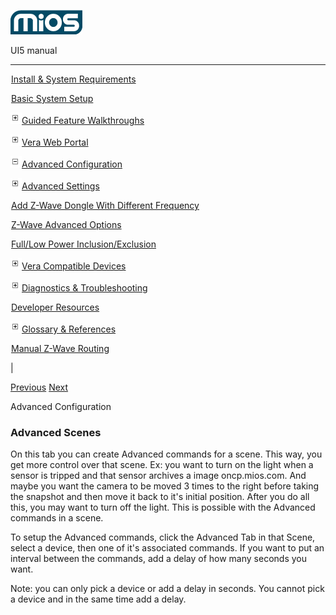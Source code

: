 ![](skins/mios/images/logo.png)

UI5 manual

  
---  
  
![](images/spacer.gif)[Install & System
Requirements](index.html#!docs5/installation_and_system_requirements_en_3Pro_all.md)

![](images/spacer.gif)[Basic System Setup ](index.html#!docs5/getting_started_en_3Pro_all.md)

![](skins/mios/images/plus.gif)[Guided Feature Walkthroughs
](features_en_3Pro_all.html)

![](skins/mios/images/plus.gif)[Vera Web Portal](index.html#!docs5/web_portal_en_3Pro_all.md)

![](skins/mios/images/minus.gif)[Advanced
Configuration](index.html#!docs5/advanced_configuration_en_3Pro_all.md)

![](skins/mios/images/plus.gif)[Advanced Settings](index.html#!docs5/advanced_settings_en_3Pro_all.md)

![](images/spacer.gif)[Add Z-Wave Dongle With Different Frequency](index.html#!docs5/changing_zwave_port_en_3Pro_all.md)

![](images/spacer.gif)[Z-Wave Advanced Options](index.html#!docs5/zwave_device_advanced_en_3Pro_all.md)

![](images/spacer.gif)[Full/Low Power Inclusion/Exclusion](index.html#!docs5/full_power_inclusion_en_3Pro_all.md)

![](skins/mios/images/plus.gif)[Vera Compatible
Devices](index.html#!docs5/supported_hardware_en_3Pro_all.md)

![](skins/mios/images/plus.gif)[Diagnostics &
Troubleshooting](index.html#!docs5/troubleshooting_en_3Pro_all.md)

![](images/spacer.gif)[Developer Resources](index.html#!docs5/developers_en_3Pro_all.md)

![](skins/mios/images/plus.gif)[Glossary &
References](index.html#!docs5/reference_en_3Pro_all.md)

![](images/spacer.gif)[Manual Z-Wave Routing](index.html#!docs5/ManualRoute_en_3Pro_all.md)

|

[Previous](index.html#!docs5/web_portal_en_3Pro_all.md)
[Next](index.html#!docs5/advanced_settings_en_3Pro_all.md)

Advanced Configuration

### Advanced Scenes

On this tab you can create Advanced commands for a scene. This way, you get
more control over that scene. Ex: you want to turn on the light when a sensor
is tripped and that sensor archives a image oncp.mios.com.  And maybe you want
the camera to be moved 3 times to the right before taking the snapshot and
then move it back to it's initial position. After you do all this, you may
want to turn off the light. This is possible with the Advanced commands in a
scene.  
  
To setup the Advanced commands, click the Advanced Tab in that Scene, select a
device, then one of it's associated commands. If you want to put an interval
between the commands, add a delay of how many seconds you want.  
  
Note: you can only pick a device or add a delay in seconds. You cannot pick a
device and in the same time add a delay.

  

